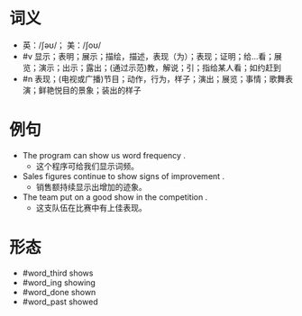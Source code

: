 # 词义
- 英：/ʃəʊ/； 美：/ʃoʊ/
- #v 显示；表明；展示；描绘，描述，表现（为）；表现；证明；给…看；展览；演示；出示；露出；(通过示范)教，解说；引；指给某人看；如约赶到
- #n 表现；(电视或广播)节目；动作，行为，样子；演出；展览；事情；歌舞表演；鲜艳悦目的景象；装出的样子
# 例句
- The program can show us word frequency .
	- 这个程序可给我们显示词频。
- Sales figures continue to show signs of improvement .
	- 销售额持续显示出增加的迹象。
- The team put on a good show in the competition .
	- 这支队伍在比赛中有上佳表现。
# 形态
- #word_third shows
- #word_ing showing
- #word_done shown
- #word_past showed
